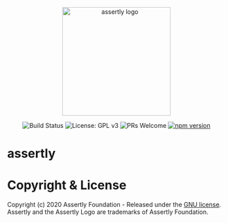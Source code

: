 <div align="center"> 
  
  <img src="https://user-images.githubusercontent.com/50563470/81960314-c2b2d680-95de-11ea-868b-13706ef634ca.png" alt="assertly logo" style="width: 250">

  <!-- ![image](https://user-images.githubusercontent.com/50563470/81960314-c2b2d680-95de-11ea-868b-13706ef634ca.png | width = 100) -->

  ![Build Status](https://travis-ci.com/assertly-org/assertly.svg?token=Vax8msRzpGHP7UCKR1YC&branch=master)
  ![License: GPL v3](https://img.shields.io/badge/License-GPLv3-blue.svg)
  ![PRs Welcome](https://img.shields.io/badge/PRs-welcome-brightgreen.svg)
  [![npm version](https://badge.fury.io/js/%40assertly-org%2Fassertly-oss.svg)](https://badge.fury.io/js/%40assertly-org%2Fassertly-oss)
</div>

# assertly

# Copyright & License

Copyright (c) 2020 Assertly Foundation - Released under the [GNU license](LICENSE). Assertly and the Assertly Logo are trademarks of Assertly Foundation. 
